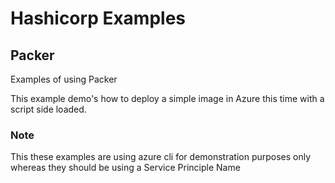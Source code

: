# Hashicorp Examples


## Packer
Examples of using Packer 

This example demo's how to deploy a simple image in Azure this time with a script side loaded.


### Note 
This these examples are using azure cli for demonstration purposes only whereas they should be using a Service Principle Name